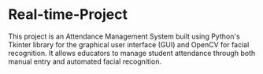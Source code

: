 # Real-time-Project
This project is an Attendance Management System built using Python's Tkinter library for the graphical user interface (GUI) and OpenCV for facial recognition. It allows educators to manage student attendance through both manual entry and automated facial recognition.
